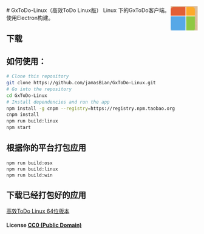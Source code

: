 <img src="assets/icon.png" alt="logo" height="64" align="right" />
# GxToDo-Linux（高效ToDo Linux版）
Linux 下的GxToDo客户端。使用Electron构建。

## 下载


## 如何使用：

```bash
# Clone this repository
git clone https://github.com/jamasBian/GxToDo-Linux.git
# Go into the repository
cd GxToDo-Linux
# Install dependencies and run the app
npm install -g cnpm --registry=https://registry.npm.taobao.org
cnpm install
npm run build:linux
npm start
```

## 根据你的平台打包应用

``` shell
npm run build:osx
npm run build:linux
npm run build:win
```

## 下载已经打包好的应用
[高效ToDo Linux 64位版本](https://github.com/jamasBian/GxToDo-Linux/releases/download/1.0.0/GxToDo-Linux-linux-x64.zip)


#### License [CC0 (Public Domain)](LICENSE.md)

